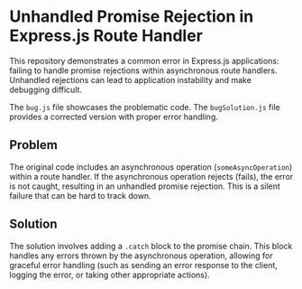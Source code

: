 # Unhandled Promise Rejection in Express.js Route Handler

This repository demonstrates a common error in Express.js applications: failing to handle promise rejections within asynchronous route handlers.  Unhandled rejections can lead to application instability and make debugging difficult.

The `bug.js` file showcases the problematic code.  The `bugSolution.js` file provides a corrected version with proper error handling.

## Problem

The original code includes an asynchronous operation (`someAsyncOperation`) within a route handler. If the asynchronous operation rejects (fails), the error is not caught, resulting in an unhandled promise rejection.  This is a silent failure that can be hard to track down.

## Solution

The solution involves adding a `.catch` block to the promise chain. This block handles any errors thrown by the asynchronous operation, allowing for graceful error handling (such as sending an error response to the client, logging the error, or taking other appropriate actions).
